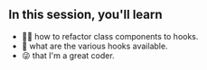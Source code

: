 ## In this session, you'll learn

- 👨‍💻 how to refactor class components to hooks.
- 🔗 what are the various hooks available.
- 😜 that I'm a great coder.




<!--
Speaker Notes (should be invisible to audience):
Cue the demo
Dan Abramov, wish me luck
-->
